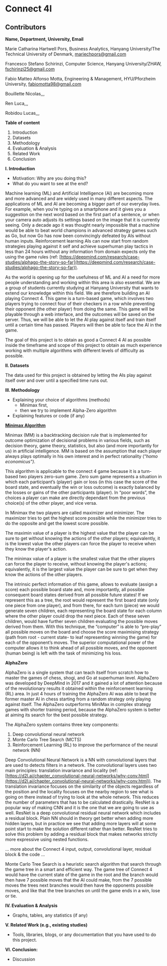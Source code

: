 

# Connect 4I 

## Contributors 
**Name, Department, University, Email**

Marie Catharina Hartwell Pors, Business Analytics, Hanyang University/The Technical University of Denmark, [mariechpors@gmail.com](mailto:mariechpors@gmail.com)

Francesco Stefano Schirinzi, Computer Science, Hanyang University/ZHAW, [fschirinzi25@gmail.com](mailto:fschirinzi25@gmail.com)

Fabio Matteo Alfonso Motta, Engineering & Management, HYU/Pforzheim University, [fabiomotta98@gmail.com](mailto:fabiomotta98@gmail.com)

Bouillette Nicolas,,,

Ren Luca,,,

Robidou Lucas,,,


**Table of content** 

1. Introduction 
2. Datasets 
3. Methodology 
4. Evaluation & Analysis 
5. Related Work 
6. Conclusion 

 
 **I. Introduction** 

*   Motivation: Why are you doing this? 
*   What do you want to see at the end? 

Machine learning (ML) and Artificial Intelligence (AI) are becoming more and more advanced and are widely used in many different aspects. The applications of ML and AI are becoming a bigger part of our everyday lives. For example, when you’re typing on a smartphone and it gives you a suggestion on the next word based on the first part of a sentence, or when your camera auto adjusts its settings based on the image that it is currently seeing. Only a decade ago it was thought nearly impossible that a machine would be able to beat world champions in advanced strategy games such as Go, but now Go has now been convincingly defeated by AIs without human inputs. Reinforcement learning AIs can now start from random strategies playing against it self and achieve superhuman play tactics in less than 24 hours without any information from domain expects only the using the game rules (ref: [https://deepmind.com/research/case-studies/alphago-the-story-so-far](https://deepmind.com/research/case-studies/alphago-the-story-so-far)).  

As the world is opening up for the usefulness of ML and AI a need for more people understanding and working within this area is also essential. We are a group of students currently studying at Hanyang University that wants to extend our knowledge within this field. We are therefore building an AI playing Connect 4. This game is a turn-based game, which involves two players trying to connect four of their checkers in a row while preventing their opponent (the other player) from doing the same. This game will be playable through a web interface, and the outcomes will be saved on the server. Thus, we will be able to let the AI play against itself and train itself until a certain time has passed. Players will then be able to face the AI in the game.

The goal of this project is to obtain as good a Connect 4 AI as possible inside the timeframe and scope of this project to obtain as much experience working with multiple algorithms with different levels of difficulty as possible.

 

 

**II. Datasets** 

The data used for this project is obtained by letting the AIs play against itself over and over until a specified time runs out.

**III. Methodology** 



*   Explaining your choice of algorithms (methods) 
    *   Minimax first,
    *   then we try to implement Alpha-Zero algorithm
*   Explaining features or code (if any)  

**<span style="text-decoration:underline;">Minimax Algorithm</span>**

Minimax (MM) is a backtracking decision rule that is implemented for outcome optimization of decisional problems in various fields, such as decision theory, game theory, statistics, but also (and more importantly for us) in artificial intelligence. MM is based on the assumption that each player always plays optimally in his own interest and in perfect rationality (“_homo economicus”)_.

This algorithm is applicable to the connect 4 game because it is a turn-based two players zero-sum game. Zero sum game represents a situation in which each participant’s (player) gain or loss (in this case the score of the board state, and eventually the win or loss outcome) is exactly balanced by the losses or gains of the other participants (player). In “poor words”, the choices a player can make are directly dependant from the previous choice(s) of the other player, and vice versa.

In Minimax the two players are called maximizer and minimizer. The maximizer tries to get the highest score possible while the minimizer tries to do the opposite and get the lowest score possible.

The maximin value of a player is the highest value that the player can be sure to get without knowing the actions of the other players; equivalently, it is the lowest value the other players can force the player to receive when they know the player's action.

The minimax value of a player is the smallest value that the other players can force the player to receive, without knowing the player's actions; equivalently, it is the largest value the player can be sure to get when they know the actions of the other players.

The intrinsic perfect information of this game, allows to evaluate (assign a score) each possible board state and, more importantly, all possible consequent board states derived from all possible future states! If we represent this as a tree, the root would represent the first board state (only one piece from one player), and from there, for each turn (piece) we would generate seven children, each representing the board state for each column where the other player could drop the next piece. Each of these seven children, would have further seven children evaluating the possible moves derived from them. With this technique, the “computer” is able to “pre-play” all possible moves on the board and choose the score maximising strategy (path from root - current state-  to leaf representing winning the game) for each of the opponent’s moves. The superior computational power of the computer allows it to think ahead of all possible moves, and the opponent (human being) is left with the task of minimizing his loss.

**AlphaZero**

AlphaZero is a single system that can teach itself from scratch how to master the games of chess, shogi, and Go at superhuman level. AlphaZero was developed by DeepMind in 2017 and it gained a lot of attention because of the revolutionary results it obtained within the reinforcement learning (RL) area. In just 4 hours of training the AlphaZero AI was able to beat the former master AI in chess starting from a random strategy only playing against itself. The AlphaZero outperforms MiniMax in complex strategy games with shorter training period, because the AlphaZero system is better at aiming its search for the best possible strategy. 

The AlphaZero system contains three key components:



1. Deep convolutional neural network
2. Monte Carlo Tree Search (MCTS)
3. Reinforcement Learning (RL) to improve the performance of the neural network (NN)

Deep Convolutional Neural Network is a NN with convolutional layers that are used to detects filters in a network. The convolutional layers uses two main principles: translation invariance and locality (ref: [https://d2l.ai/chapter_convolutional-neural-networks/why-conv.html](https://d2l.ai/chapter_convolutional-neural-networks/why-conv.html)). The translation invariance focuses on the similarity of the objects regardless of the position and the locality focuses on the nearby region to see what is going on there instead of trying to look at the whole network. This reduces the number of parameters that has to be calculated drastically. ResNet is a popular way of making CNN and it is the one that we are going to use as well. ResNet is a deep convolutional residual neural network which includes a residual block. Plain NN should in theory get better when adding more hidden layers, but in practice we see that adding more layers will at some point start to make the solution different rather than better. ResNet tries to solve this problem by adding a residual block that makes networks strictly more expressive using nested functions. 

… more about the Connect 4 input, output, convolutional layer, residual block & the code …

Monte Carlo Tree Search is a heuristic search algorithm that search through the game tree in a smart and efficient way. The game tree of Connect 4 would have the current state of the game in the root and the branch would then have 7 possible moves that the AI could make, from the 7 possible moves the trees next branches would then have the opponents possible moves, and like that the tree branches on until the game ends in a win, lose or tie. 

 

**IV. Evaluation & Analysis** 



*   Graphs, tables, any statistics (if any)  

**V. Related Work (e.g., existing studies)** 



*   Tools, libraries, blogs, or any documentation that you have used to do this project.  

**VI. Conclusion:** 



* Discussion 

 
